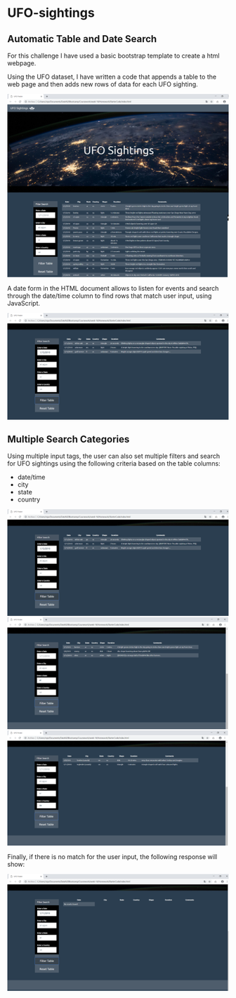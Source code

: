 # UFO-sightings

## Automatic Table and Date Search

For this challenge I have used a basic bootstrap template to create a html webpage.

Using the UFO dataset, I have written a code that appends a table to the web page and then adds new rows of data for each UFO sighting.


![](https://github.com/JoannePeel/UFO-sightings/blob/master/html_general.png)

A date form in the HTML document allows to listen for events and search through the date/time column to find rows that match user input, using JavaScript.

![](https://github.com/JoannePeel/UFO-sightings/blob/master/date_filter.png)

## Multiple Search Categories

Using multiple input tags, the user can also set multiple filters and search for UFO sightings using the following criteria based on the table columns:


* date/time
* city
* state
* country

![](https://github.com/JoannePeel/UFO-sightings/blob/master/date_filter.png)
![](https://github.com/JoannePeel/UFO-sightings/blob/master/state_filter.png)
![](https://github.com/JoannePeel/UFO-sightings/blob/master/country_filter.png)

Finally, if there is no match for the user input, the following response will show:

![](https://github.com/JoannePeel/UFO-sightings/blob/master/no_match_response.png)
